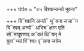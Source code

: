 +++
title = "०५ विश्वान्यन्यो भुवना"

+++
वि᳓श्वानि अन्यो᳓ भु᳓वना जजा᳓न  
वि᳓श्वम् अन्यो᳓ अभिच᳓क्षाण एति  
सो᳓मापूषणाव् अ᳓वतं धि᳓यम् मे  
युवा᳓भ्यां वि᳓श्वाः पृ᳓तना जयेम